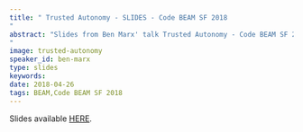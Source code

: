 ```yaml
---
title: " Trusted Autonomy - SLIDES - Code BEAM SF 2018
"
abstract: "Slides from Ben Marx' talk Trusted Autonomy - Code BEAM SF 2018
"
image: trusted-autonomy
speaker_id: ben-marx
type: slides
keywords: 
date: 2018-04-26
tags: BEAM,Code BEAM SF 2018
---
```

Slides available <a href="/uploads/media/default/0001/01/96f8b6ce774355f2e7e55582d6c77177cd96ab1c.pdf" target="_blank">HERE</a>.
